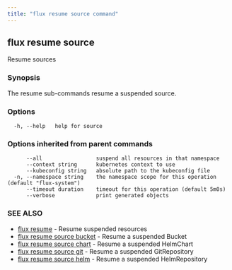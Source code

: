 ```yaml
---
title: "flux resume source command"
---
```

## flux resume source

Resume sources

### Synopsis

The resume sub-commands resume a suspended source.

### Options

```
  -h, --help   help for source
```

### Options inherited from parent commands

```
      --all                 suspend all resources in that namespace
      --context string      kubernetes context to use
      --kubeconfig string   absolute path to the kubeconfig file
  -n, --namespace string    the namespace scope for this operation (default "flux-system")
      --timeout duration    timeout for this operation (default 5m0s)
      --verbose             print generated objects
```

### SEE ALSO

* [flux resume](../flux_resume/)	 - Resume suspended resources
* [flux resume source bucket](../flux_resume_source_bucket/)	 - Resume a suspended Bucket
* [flux resume source chart](../flux_resume_source_chart/)	 - Resume a suspended HelmChart
* [flux resume source git](../flux_resume_source_git/)	 - Resume a suspended GitRepository
* [flux resume source helm](../flux_resume_source_helm/)	 - Resume a suspended HelmRepository

